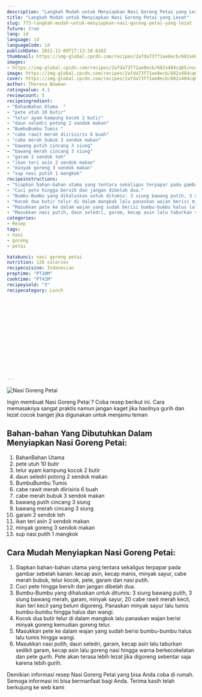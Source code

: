 ```yaml
---
description: "Langkah Mudah untuk Menyiapkan Nasi Goreng Petai yang Lezat"
title: "Langkah Mudah untuk Menyiapkan Nasi Goreng Petai yang Lezat"
slug: 773-langkah-mudah-untuk-menyiapkan-nasi-goreng-petai-yang-lezat
future: true
lang: id
language: id
languageCode: id
publishDate: 2021-12-09T17:13:10.618Z 
thumbnail: https://img-global.cpcdn.com/recipes/2afda73f71ae8ecb/682x484cq65/nasi-goreng-petai-foto-resep-utama.webp
images:
- https://img-global.cpcdn.com/recipes/2afda73f71ae8ecb/682x484cq65/nasi-goreng-petai-foto-resep-utama.webp
image: https://img-global.cpcdn.com/recipes/2afda73f71ae8ecb/682x484cq65/nasi-goreng-petai-foto-resep-utama.webp
cover: https://img-global.cpcdn.com/recipes/2afda73f71ae8ecb/682x484cq65/nasi-goreng-petai-foto-resep-utama.webp
author: Theresa Bowman
ratingvalue: 4.1
reviewcount: 5
recipeingredient:
- "BahanBahan Utama  "
- "pete utuh 10 butir"
- "telur ayam kampung kocok 2 butir"
- "daun seledri potong 2 sendok makan"
- "BumbuBumbu Tumis "
- "cabe rawit merah diirisiris 6 buah"
- "cabe merah bubuk 3 sendok makan"
- "bawang putih cincang 3 siung"
- "bawang merah cincang 3 siung"
- "garam 2 sendok teh"
- "ikan teri asin 2 sendok makan"
- "minyak goreng 3 sendok makan"
- "sup nasi putih 1 mangkok"
recipeinstructions:
- "Siapkan bahan-bahan utama yang tentara sekaligus terpapar pada gambar sebelah kanan: kecap asin, kecap manis, minyak sayur, cabe merah bubuk, telur kocok, pete, garam dan nasi putih."
- "Cuci pete hingga bersih dan jangan dibelah dua."
- "Bumbu-Bumbu yang dihaluskan untuk ditumis: 3 siung bawang putih, 3 siung bawang merah, garam, minyak sayur, 20 cabe rawit merah kecil, ikan teri kecil yang belum digoreng. Panaskan minyak sayur lalu tumis bumbu-bumbu hingga halus dan wangi."
- "Kocok dua butir telur di dalam mangkok lalu panaskan wajan berisi minyak goreng kemudian goreng telur."
- "Masukkan pete ke dalam wajan yang sudah berisi bumbu-bumbu halus lalu tumis hingga wangi."
- "Masukkan nasi putih, daun seledri, garam, kecap asin lalu taburkan sedikit garam, kecap asin lalu goreng nasi hingga warna berkecokelatan dan pete gurih. Pete akan terasa lebih lezat jika digoreng sebentar saja karena lebih gurih."
categories:
- Resep
tags:
- nasi
- goreng
- petai

katakunci: nasi goreng petai 
nutrition: 120 calories
recipecuisine: Indonesian
preptime: "PT10M"
cooktime: "PT41M"
recipeyield: "3"
recipecategory: Lunch


     
    
    
    
    
    
    
    
    
    
    
      
    
---
```



![Nasi Goreng Petai](https://img-global.cpcdn.com/recipes/2afda73f71ae8ecb/682x484cq65/nasi-goreng-petai-foto-resep-utama.webp)

Ingin membuat Nasi Goreng Petai ? Coba resep berikut ini. Cara memasaknya sangat praktis namun jangan kaget jika hasilnya gurih dan lezat cocok banget jika digunakan untuk menjamu teman

<!--inarticleads1-->

## Bahan-bahan Yang Dibutuhkan Dalam Menyiapkan Nasi Goreng Petai:

1. BahanBahan Utama  
1. pete utuh 10 butir
1. telur ayam kampung kocok 2 butir
1. daun seledri potong 2 sendok makan
1. BumbuBumbu Tumis 
1. cabe rawit merah diirisiris 6 buah
1. cabe merah bubuk 3 sendok makan
1. bawang putih cincang 3 siung
1. bawang merah cincang 3 siung
1. garam 2 sendok teh
1. ikan teri asin 2 sendok makan
1. minyak goreng 3 sendok makan
1. sup nasi putih 1 mangkok



<!--inarticleads2-->

## Cara Mudah Menyiapkan Nasi Goreng Petai:

1. Siapkan bahan-bahan utama yang tentara sekaligus terpapar pada gambar sebelah kanan: kecap asin, kecap manis, minyak sayur, cabe merah bubuk, telur kocok, pete, garam dan nasi putih.
1. Cuci pete hingga bersih dan jangan dibelah dua.
1. Bumbu-Bumbu yang dihaluskan untuk ditumis: 3 siung bawang putih, 3 siung bawang merah, garam, minyak sayur, 20 cabe rawit merah kecil, ikan teri kecil yang belum digoreng. Panaskan minyak sayur lalu tumis bumbu-bumbu hingga halus dan wangi.
1. Kocok dua butir telur di dalam mangkok lalu panaskan wajan berisi minyak goreng kemudian goreng telur.
1. Masukkan pete ke dalam wajan yang sudah berisi bumbu-bumbu halus lalu tumis hingga wangi.
1. Masukkan nasi putih, daun seledri, garam, kecap asin lalu taburkan sedikit garam, kecap asin lalu goreng nasi hingga warna berkecokelatan dan pete gurih. Pete akan terasa lebih lezat jika digoreng sebentar saja karena lebih gurih.




Demikian informasi  resep Nasi Goreng Petai   yang bisa Anda coba di rumah. Semoga informasi ini bisa bermanfaat bagi Anda. Terima kasih telah berkujung ke web kami
